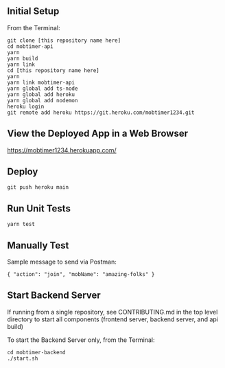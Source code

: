 ## Initial Setup

From the Terminal:

```
git clone [this repository name here]
cd mobtimer-api
yarn
yarn build
yarn link
cd [this repository name here]
yarn
yarn link mobtimer-api
yarn global add ts-node
yarn global add heroku
yarn global add nodemon
heroku login
git remote add heroku https://git.heroku.com/mobtimer1234.git
```

## View the Deployed App in a Web Browser

https://mobtimer1234.herokuapp.com/

## Deploy

```
git push heroku main
```

## Run Unit Tests

```
yarn test
```

## Manually Test

Sample message to send via Postman:

```
{ "action": "join", "mobName": "amazing-folks" }
```

## Start Backend Server

If running from a single repository, see CONTRIBUTING.md in the top level directory to start all components (frontend server, backend server, and api build)

To start the Backend Server only, from the Terminal:
```
cd mobtimer-backend
./start.sh
```
